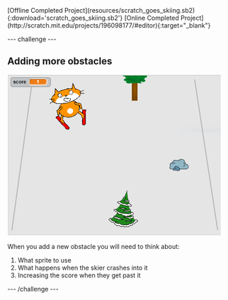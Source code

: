 <div class="p-hero-buttons">
  [Offline Completed Project](resources/scratch_goes_skiing.sb2){:download='scratch_goes_skiing.sb2'}
  [Online Completed Project](http://scratch.mit.edu/projects/196098177/#editor){:target="_blank"}
</div>

--- challenge ---

## Adding more obstacles

![more obstacles](images/skiing-final.png)

When you add a new obstacle you will need to think about:

1. What sprite to use
1. What happens when the skier crashes into it
1. Increasing the score when they get past it

--- /challenge ---


